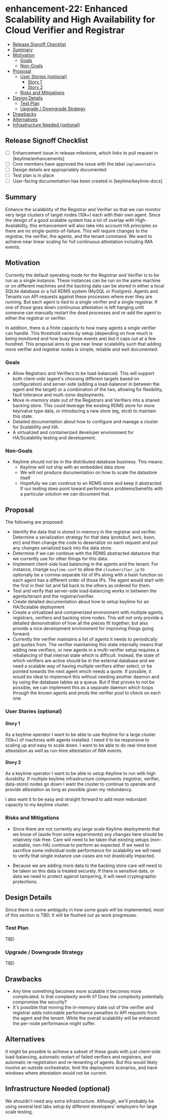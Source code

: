 # enhancement-22: Enhanced Scalability and High Availability for Cloud Verifier and Registrar

<!-- toc -->
- [Release Signoff Checklist](#release-signoff-checklist)
- [Summary](#summary)
- [Motivation](#motivation)
  - [Goals](#goals)
  - [Non-Goals](#non-goals)
- [Proposal](#proposal)
  - [User Stories (optional)](#user-stories-optional)
    - [Story 1](#story-1)
    - [Story 2](#story-2)
  - [Risks and Mitigations](#risks-and-mitigations)
- [Design Details](#design-details)
  - [Test Plan](#test-plan)
  - [Upgrade / Downgrade Strategy](#upgrade--downgrade-strategy)
- [Drawbacks](#drawbacks)
- [Alternatives](#alternatives)
- [Infrastructure Needed (optional)](#infrastructure-needed-optional)
<!-- /toc -->

## Release Signoff Checklist

- [ ] Enhancement issue in release milestone, which links to pull request in [keylime/enhancements]
- [ ] Core members have approved the issue with the label `implementable`
- [ ] Design details are appropriately documented
- [ ] Test plan is in place
- [ ] User-facing documentation has been created in [keylime/keylime-docs]

## Summary

Enhance the scalability of the Registrar and Verifier so that we can
monitor very large clusters of target nodes (10k+) each with their own
agent. Since the design of a good scalable system has a lot of overlap
with High-Availability, this enhancement will also take into account HA
principles so there are no single-points-of-failure. This will require
changes to the registrar, the verifier, the agents, and the tenant
command. We want to achieve near linear scaling for full continuous
attestation including IMA events.

## Motivation

Currently the default operating mode for the Registrar and Verifier is
to be run as a single instance. These instances can be run on the same
machine or on different machines and the backing data can be stored
in either a local SQLite database or a full RDMS system (MySQL or
Postgres). Agents and Tenants run API requests against these processes
where ever they are running. But each agent is tied to a single verifier
and a single registrar. If one of those goes down continuous attestation
is left hanging until someone can manually restart the dead processes
and re-add the agent to either the registrar or verifier.

In addition, there is a finite capacity to how many agents a single
verifier can handle. This threshold varies by setup (depending on how
much is being monitored and how busy those events are) but it caps out
at a few hundred. This proposal aims to give near linear scalability
such that adding more verifier and registrar nodes is simple, reliable
and well documented.

### Goals

* Allow Registrars and Verifiers to be load-balanced. This will
support both client-side (agent's choosing different targets based
on configuration) and server-side (adding a load-balancer in between
the agent and the target) or a combination of the two, allowing for
flexibility, fault tolerance and multi-zone deployments.
* Move in-memory state out of the Registrars and Verifiers into a shared
backing store. This could leverage the existing RDMS store for more
key/value type data, or introducing a new store (eg, etcd) to maintain
this state.
* Detailed documentation about how to configure and manage a cluster
for Scalability and HA.
* A virtualized and containerized developer environment for HA/Scalability
testing and development.

### Non-Goals

* Keylime should not be in the distributed database business. This means:
    * Keylime will not ship with an embedded data store
    * We will not produce documentation on how to scale the datastore itself
    * Hopefully we can continue to an RDMS store and keep it
    abstracted. If our testing does point toward performance
    problems/benefits with a particular solution we can document that.

## Proposal

The following are proposed:

* Identify the data that is stored in-memory in the registrar and
verifier. Determine a serialization strategy for that data (protobuf,
avro, bson, etc) and then change the code to deserialize on each request
and put any changes serialized back into the data store.
* Determine if we can continue with the RDMS abstracted datastore that
we currently use for other things for this data.
* Implement client-side load balancing in the agents and the tenant. For
instance, change `keylime.conf` to allow the `cloudverifier_ip` to
optionally be a comma-separate list of IPs along with a hash function so
each agent has a different order of those IPs. The agent would start with
the first in their list and fall back to the others as ordered for them.
* Test and verify that server-side load-balancing works in between the
agents/tenant and the registrar/verifier.
* Create detailed documentation about how to setup keylime for an
HA/Scalable deployment
* Create a virtualized and containerized environment with multiple agents,
registrars, verifiers and backing store nodes. This will not only provide
a detailed demonstration of how all the pieces fit together, but also
provide a nice development environment for improving things going forward.
* Currently the verifier maintains a list of agents it needs
to periodically get quotes from. The verifier maintaining this
state internally means that adding new verifiers, or new agents in
a multi-verifier setup requires a rebalancing of that internal state
which is difficult. Instead, the state of which verifiers are active
should be in the external database and we need a scalable way of having
multiple verifiers either select, or be pointed towards the next agent
which needs a quote. If possible, it would be ideal to implement this
without needing another daemon and by using the database tables as a
queue. But if that proves to not be possible, we can implement this as
a separate daemon which loops through the known agents and prods the
verifier pool to check on each one.

### User Stories (optional)

#### Story 1

As a keylime operator I want to be able to use Keylime for a large cluster
(10k+) of machines with agents installed. I need it to be responsive
to scaling up and easy to scale down. I want to be able to do real-time
boot attestation as well as run-time attestation of IMA events.

#### Story 2

As a keylime operator I want to be able to setup Keylime to run with
high durability. If multiple keylime infrastructure components (registrar,
verifier, data-store) nodes go down I want the cluster to continue to
operate and provide attestation as long as possible given my redundancy.

I also want it to be easy and straight forward to add more redundant
capacity to my keylime cluster.

### Risks and Mitigations

* Since there are not currently any large scale Keylime deployments that
we know of (aside from some experiments) any changes here should be
relatively risk-free. Care will need to be taken that existing setups
(non-scalable, non-HA) continue to perform as expected. If we need to
sacrifice some individual node performance for scalability we will need
to verify that single instance use-cases are not drastically impacted.

* Because we are adding more data to the backing store care will need to
be taken so this data is treated securely. If there is sensitive data,
or data we need to protect against tampering, it will need cryptographic
protections.

## Design Details

Since there is some ambiguity in how some goals will be implemented,
most of this section is TBD. It will be flushed out as work progresses.

### Test Plan

TBD

### Upgrade / Downgrade Strategy

TBD

## Drawbacks

* Any time something becomes more scalable it becomes more complicated. Is
that complexity worth it? Does the complexity potentially compromise
the security?
* It's possible that moving the in-memory state out of the verifier and
registrar adds noticeable performance penalties to API requests from
the agent and the tenant. While the overall scalability will be enhanced
the per-node performance might suffer.

## Alternatives

It might be possible to achieve a subset of these goals with just
client-side load-balancing, automatic restart of failed verifiers and
registrars, and automatic re-registration and re-tenanting of agents. But
this would likely involve an outside orchestrator, limit the deployment
scenarios, and have windows where attestation would not be current.

## Infrastructure Needed (optional)

We shouldn't need any extra infrastructure. Although, we'll probably
be using several test labs setup by different developers' employers for
large scale testing.
